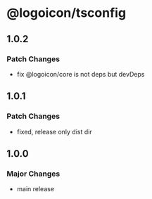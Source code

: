 # @logoicon/tsconfig

## 1.0.2

### Patch Changes

- fix @logoicon/core is not deps but devDeps

## 1.0.1

### Patch Changes

- fixed, release only dist dir

## 1.0.0

### Major Changes

- main release
